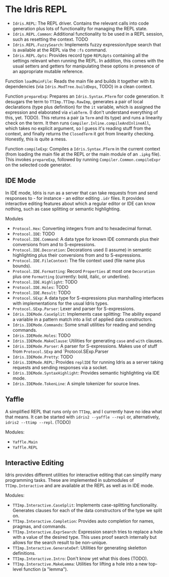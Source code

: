# The Idris REPL

* `Idris.REPL`: The REPL driver. Contains the relevant calls into
  code generation plus lots of functionality for managing the REPL
  state.
* `Idris.REPL.Common`: Additional functionality to be used in a REPL
  session, such as resetting the context. TODO
* `Idris.REPL.FuzzySearch`: Implements fuzzy expression/type search that
  is available at the REPL via the `:fs` command.
* `Idris.REPL.Opts`: Provides record type `REPLOpts` containing all
  the settings relevant when running the REPL. In addition, this comes
  with the usual setters and getters for manipulating these options
  in presence of an appropriate mutable reference.

Function `loadMainFile`: Reads the main file and builds it
together with its dependencies (via `Idris.ModTree.buildDeps`, TODO)
in a clean context.

Function `prepareExp`: Prepares an `Idris.Syntax.PTerm` for
code generation. It
desugars the term to `TTImp.TTImp.RawImp`, generates a pair of
local declarations (type plus definition) for the `it` variable,
which is assigned the expression and elaborated via `elabTerm`.
(I don't understand everything of this, yet. TODO). This returns
a pair (a `Term` and its type) and runs a linearity check on the
term. It then runs `Compiler.Inline.compileAndInlineAll`,
which takes no explicit argument, so I guess it's reading stuff from the
context, and finally returns the `ClosedTerm` it got
from linearity checking. Honestly, this is quite a mess.

Function `compileExp`: Compiles a `Idris.Syntax.PTerm` in the current
context (from loading the main file at the REPL or the main module
of an `.ipkg` file). This invokes `prepareExp`, followed by running
`Compiler.Common.compileExpr` on the selected code generator.

## IDE Mode

In IDE mode, Idris is run as a server that can take requests from and
send responses to - for instance - an editor editing `.idr` files.
It provides interactive editing features about which a regular editor
or IDE can know nothing, such as case splitting or semantic highlighting.

Modules

* `Protocol.Hex`: Converting integers from and to hexadecimal format.
* `Protocol.IDE`: TODO
* `Protocol.IDE.Command`: A data type for known IDE commands plus
  their conversions from and to S-expressions.
* `Protocol.IDE.Decoration`: Decorations used (I assume) in semantic
  highlighting plus their conversions from and to S-expressions.
* `Protocol.IDE.FileContext`: The file context used (file name plus bounds).
* `Protocol.IDE.Formatting`: Record `Properties` at most one `Decoration`
  plus one `Formatting` (currently: bold, italic, or underline).
* `Protocol.IDE.Highlight`: TODO
* `Protocol.IDE.Holes`: TODO
* `Protocol.IDE.Result`: TODO
* `Protocol.SExp`: A data type for S-expressions plus marshalling interfaces
  with implementations for the usual Idris types.
* `Protocol.SExp.Parser`: Lexer and parser for S-expressions.
* `Idris.IDEMode.CaseSplit`: Implements case splitting: The ability expand
  a variable in a pattern match into a list of applied data constructors.
* `Idris.IDEMode.Commands`: Some small utilities for reading and sending
  commands.
* `Idris.IDEMode.Holes`: TODO
* `Idris.IDEMode.MakeClause`: Utilities for generating `case` and `with` clauses.
* `Idris.IDEMode.Parser`: A parser for S-expressions. Makes use of stuff from
  `Protocol.SExp` and `Protocol.SExp.Parser
* `Idris.IDEMode.Pretty`: TODO
* `Idris.IDEMode.REPL`: Provides `replIDE` for running Idris as a server
  taking requests and sending responses via a socket.
* `Idris.IDEMode.SyntaxHighlight`: Provides semantic highlighting via IDE mode.
* `Idris.IDEMode.TokenLine`: A simple tokenizer for source lines.

## Yaffle

A simplified REPL that runs only on `TTImp`, and I currently have no idea
what that means. It can be started with `idris2 --yaffle --repl` or,
alternatively, `idris2 --ttimp --repl`. (TODO)

Modules:

* `Yaffle.Main`
* `Yaffle.REPL`

## Interactive Editing

Idris provides different utilities for interactive editing that can simplify
many programming tasks. These are implemented in submodules of
`TTImp.Interactive` and are available at the REPL as well as in IDE mode.

Modules:

* `TTImp.Interactive.CaseSplit`: Implements case-splitting functionality.
  Generates clauses for each of the data constructors of the type we split on.
* `TTImp.Interactive.Completion`: Provides auto completion for names, pragmas,
  and commands.
* `TTImp.Interactive.ExprSearch`: Expression search tries to replace a hole
  with a value of the desired type. This uses proof search internally but
  allows for the search result to be non-unique.
* `TTImp.Interactive.GenerateDef`: Utilities for generating skeletton
  definitions.
* `TTImp.Interactive.Intro`: Don't know yet what this does (TODO).
* `TTImp.Interactive.MakeLemma`: Utilities for lifting a hole into a
  new top-level function (a "lemma").
